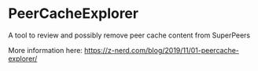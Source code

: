 # PeerCacheExplorer
A tool to review and possibly remove peer cache content from SuperPeers

More information here:
https://z-nerd.com/blog/2019/11/01-peercache-explorer/
